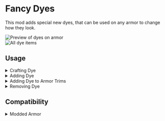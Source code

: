 # Fancy Dyes

This mod adds special new dyes, that can be used on any armor to change how they look.

![Preview of dyes on armor](https://www.haizor.net/minecraft/fancy-dyes/1-20/armor.gif)  
![All dye items](https://www.haizor.net/minecraft/fancy-dyes/1-20/all_dyes.gif)

## Usage

<details>
<summary>Crafting Dye</summary>

If you're not using some sort of recipe mod, you start off by crafting some dye bottles.  
![Dye bottle craft](https://www.haizor.net/minecraft/fancy-dyes/1-20/dye_bottle_craft.png)  
When you craft some, you should get all the dye recipes in your recipe book.

</details>

<details>
<summary>Adding Dye</summary>

Dyes are added to armor using a smithing table.  
![Dye application](https://www.haizor.net/minecraft/fancy-dyes/1-20/dye_application.png)  

</details>

<details>
<summary>Adding Dye to Armor Trims</summary>

To dye the trim, you'll need to put your dye into a Crafting Table to turn it into a small dye.  
![Small dye crafting](https://www.haizor.net/minecraft/fancy-dyes/1-20/small_dye_craft.png)  
Then you can apply the dye in the same way you would apply a normal one!  
![Small dye application](https://www.haizor.net/minecraft/fancy-dyes/1-20/small_dye_application.png)  

</details>

<details>
<summary>Removing Dye</summary>

To remove a dye, simply put an empty bottle into a Smithing Table with the armor to reclaim your dye!  
![Dye removal](https://www.haizor.net/minecraft/fancy-dyes/1-20/dye_removal.png)  
Small dye bottles can used to reclaim dyed armor trims. Small dye bottles are crafted in the same way you craft small dyes.

</details>

## Compatibility

<details>
<summary>Modded Armor</summary>

It should be compatible with most modded armor that doesn't do anything too crazy. If you find a mod that doesn't work, please let me know!

</details>